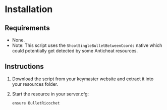 # Installation

## Requirements

* None.
* Note: This script uses the `ShootSingleBulletBetweenCoords` native which could potentially get detected by some Anticheat resources.

## Instructions

1. Download the script from your keymaster website and extract it into your resources folder.
2.  Start the resource in your server.cfg:

    ```
    ensure BulletRicochet
    ```

